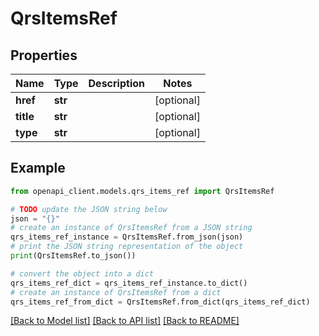 # QrsItemsRef


## Properties

Name | Type | Description | Notes
------------ | ------------- | ------------- | -------------
**href** | **str** |  | [optional] 
**title** | **str** |  | [optional] 
**type** | **str** |  | [optional] 

## Example

```python
from openapi_client.models.qrs_items_ref import QrsItemsRef

# TODO update the JSON string below
json = "{}"
# create an instance of QrsItemsRef from a JSON string
qrs_items_ref_instance = QrsItemsRef.from_json(json)
# print the JSON string representation of the object
print(QrsItemsRef.to_json())

# convert the object into a dict
qrs_items_ref_dict = qrs_items_ref_instance.to_dict()
# create an instance of QrsItemsRef from a dict
qrs_items_ref_from_dict = QrsItemsRef.from_dict(qrs_items_ref_dict)
```
[[Back to Model list]](../README.md#documentation-for-models) [[Back to API list]](../README.md#documentation-for-api-endpoints) [[Back to README]](../README.md)


